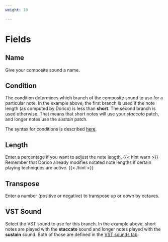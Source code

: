 ```yaml
---
weight: 10

---
```

# Fields

## Name

Give your composite sound a name.

## Condition

The condition determines which branch of the composite sound to use for a particular note. In the example above,
the first branch is used if the note length (as computed by Dorico) is less than **short**.
The second branch is used otherwise. That means that short notes will use your _staccato_ patch, and longer notes
use the _sustain_ patch.

The syntax for conditions is described [here](/docs/tool/composite-tab/condition-syntax).

## Length

Enter a percentage if you want to adjust the note length.
{{< hint warn >}}
Remember that Dorico already modifies notated note lengths if certain playing techniques are active.
{{< /hint >}}

## Transpose

Enter a number (positive or negative) to transpose up or down by octaves.

## VST Sound

Select the VST sound to use for this branch. In the example above, short notes are played with the **staccato**
sound and longer notes played with the **sustain** sound.
Both of those are defined in the [VST sounds tab](/docs/tool/vst-tab).
